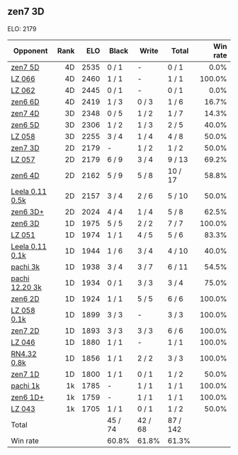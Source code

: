 ## zen7 3D ##

ELO: 2179

Opponent | Rank | ELO | Black | Write | Total | Win rate
---------|-----:|----:|-------|-------|-------|-------:
[zen7 5D](zen7%205D.md) | 4D | 2535 | 0 / 1 | - | 0 / 1 | 0.0%
[LZ 066](LZ%20066.md) | 4D | 2460 | 1 / 1 | - | 1 / 1 | 100.0%
[LZ 062](LZ%20062.md) | 4D | 2445 | 0 / 1 | - | 0 / 1 | 0.0%
[zen6 6D](zen6%206D.md) | 4D | 2419 | 1 / 3 | 0 / 3 | 1 / 6 | 16.7%
[zen7 4D](zen7%204D.md) | 3D | 2348 | 0 / 5 | 1 / 2 | 1 / 7 | 14.3%
[zen6 5D](zen6%205D.md) | 3D | 2306 | 1 / 2 | 1 / 3 | 2 / 5 | 40.0%
[LZ 058](LZ%20058.md) | 3D | 2255 | 3 / 4 | 1 / 4 | 4 / 8 | 50.0%
[zen7 3D](zen7%203D.md) | 2D | 2179 | - | 1 / 2 | 1 / 2 | 50.0%
[LZ 057](LZ%20057.md) | 2D | 2179 | 6 / 9 | 3 / 4 | 9 / 13 | 69.2%
[zen6 4D](zen6%204D.md) | 2D | 2162 | 5 / 9 | 5 / 8 | 10 / 17 | 58.8%
[Leela 0.11 0.5k](Leela%200.11%200.5k.md) | 2D | 2157 | 3 / 4 | 2 / 6 | 5 / 10 | 50.0%
[zen6 3D+](zen6%203D+.md) | 2D | 2024 | 4 / 4 | 1 / 4 | 5 / 8 | 62.5%
[zen6 3D](zen6%203D.md) | 1D | 1975 | 5 / 5 | 2 / 2 | 7 / 7 | 100.0%
[LZ 051](LZ%20051.md) | 1D | 1974 | 1 / 1 | 4 / 5 | 5 / 6 | 83.3%
[Leela 0.11 0.1k](Leela%200.11%200.1k.md) | 1D | 1944 | 1 / 6 | 3 / 4 | 4 / 10 | 40.0%
[pachi 3k](pachi%203k.md) | 1D | 1938 | 3 / 4 | 3 / 7 | 6 / 11 | 54.5%
[pachi 12.20 3k](pachi%2012.20%203k.md) | 1D | 1934 | 0 / 1 | 3 / 3 | 3 / 4 | 75.0%
[zen6 2D](zen6%202D.md) | 1D | 1924 | 1 / 1 | 5 / 5 | 6 / 6 | 100.0%
[LZ 058 0.1k](LZ%20058%200.1k.md) | 1D | 1899 | 3 / 3 | - | 3 / 3 | 100.0%
[zen7 2D](zen7%202D.md) | 1D | 1893 | 3 / 3 | 3 / 3 | 6 / 6 | 100.0%
[LZ 046](LZ%20046.md) | 1D | 1880 | 1 / 1 | - | 1 / 1 | 100.0%
[RN4.32 0.8k](RN4.32%200.8k.md) | 1D | 1856 | 1 / 1 | 2 / 2 | 3 / 3 | 100.0%
[zen7 1D](zen7%201D.md) | 1D | 1800 | 1 / 1 | 0 / 1 | 1 / 2 | 50.0%
[pachi 1k](pachi%201k.md) | 1k | 1785 | - | 1 / 1 | 1 / 1 | 100.0%
[zen6 1D+](zen6%201D+.md) | 1k | 1759 | - | 1 / 1 | 1 / 1 | 100.0%
[LZ 043](LZ%20043.md) | 1k | 1705 | 1 / 1 | 0 / 1 | 1 / 2 | 50.0%
Total | | | 45 / 74 | 42 / 68 | 87 / 142 | 
Win rate| | | 60.8% | 61.8% | 61.3% | 

